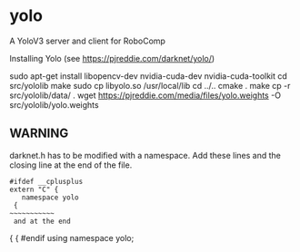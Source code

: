 # yolo

A YoloV3 server and client for RoboComp


Installing Yolo (see https://pjreddie.com/darknet/yolo/)

sudo apt-get install libopencv-dev nvidia-cuda-dev nvidia-cuda-toolkit 
cd src/yololib make sudo cp libyolo.so /usr/local/lib 
cd ../.. 
cmake . 
make 
cp -r src/yololib/data/ . wget https://pjreddie.com/media/files/yolo.weights -O src/yololib/yolo.weights


## WARNING
darknet.h has to be modified with a namespace. Add these lines and the closing line at the end of the file.

~~~~~~~~~~~~
#ifdef __cplusplus
extern "C" {
   namespace yolo
 {
~~~~~~~~~~~
 and at the end
~~~~~~~~~~~~~~~~ 
 {
 {
#endif
using namespace yolo;
~~~~~~~~~~~~~~~~
